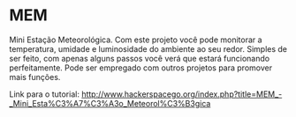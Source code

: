 # MEM
Mini Estação Meteorológica. Com este projeto você pode monitorar a temperatura, umidade e luminosidade do ambiente ao seu redor. Simples de ser feito, com apenas alguns passos você verá que estará funcionando perfeitamente. Pode ser empregado com outros projetos para promover mais funções.

Link para o tutorial: http://www.hackerspacego.org/index.php?title=MEM_-_Mini_Esta%C3%A7%C3%A3o_Meteorol%C3%B3gica
